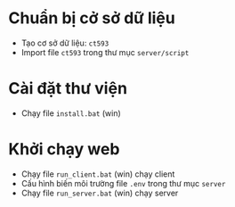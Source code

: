 # Chuẩn bị cở sở dữ liệu

- Tạo cơ sở dữ liệu: `ct593`
- Import file `ct593` trong thư mục `server/script `

# Cài đặt thư viện

- Chạy file `install.bat` (win)

# Khởi chạy web

- Chạy file `run_client.bat` (win) chạy client
- Cấu hình biến môi trường file `.env` trong thư mục `server`
- Chạy file `run_server.bat` (win) chạy server
